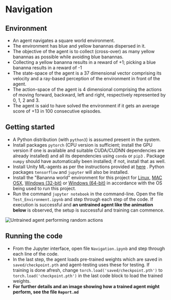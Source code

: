 # Navigation

## Environment
* An agent navigates a square world environment. 
* The environment has blue and yellow banannas dispersed in it.
* The objective of the agent is to collect (cross-over) as many yellow banannas as possible while avoiding blue banannas. 
* Collecting a yellow bananna results in a reward of +1; picking a blue bananna results in a reward of -1
* The state-space of the agent is a 37 dimensional vector comprising its velocity and a ray-based perception of the environment in front of the agent.
* The action-space of the agent is 4 dimensional comprising the actions of moving forward, backward, left and right, respectively represented by 0, 1, 2 and 3.
* The agent is said to have solved the environment if it gets an average score of +13 in 100 consecutive episodes.

## Getting started
* A Python distribution (with `python3`) is assumed present in the system.
* Install packages `pytorch` (CPU version is sufficient; install the GPU version if one is available and suitable CUDA/CUDNN dependencies are already installed) and all its dependencies using `conda` or `pip3` . Package `numpy` should have automatically been installed; if not, install that as well.
* Install Unity ML-agents as per the instructions provided at [here](https://github.com/Unity-Technologies/ml-agents/blob/master/docs/Installation.md) . Python packages `tensorflow` and `jupyter` will also be installed.
* Install the "Bananna world" environment for this project for [Linux](https://s3-us-west-1.amazonaws.com/udacity-drlnd/P1/Banana/Banana_Linux.zip), [MAC OSX](https://s3-us-west-1.amazonaws.com/udacity-drlnd/P1/Banana/Banana.app.zip), [Windows (32-bit)](https://s3-us-west-1.amazonaws.com/udacity-drlnd/P1/Banana/Banana_Windows_x86.zip) or [Windows (64-bit)](https://s3-us-west-1.amazonaws.com/udacity-drlnd/P1/Banana/Banana_Windows_x86_64.zip) in accordance with the OS being used to run this project.
* Run the command `jupyter notebook` in the command-line. Open the file `Test_Environment.ipynb` and step through each step of the code. If execution is successful and **an untrained agent like the animation below** is observed, the setup is successful and training can commence.

![Untrained agent performing random actions](saved/untrained_agent.gif)

## Running the code
* From the Jupyter interface, open file `Navigation.ipynb` and step through each line of the code.
* In the last step, the agent loads pre-trained weights which are saved in `saved/checkpoint.pth` and agent-testing uses these for testing.  If training is done afresh, change `torch.load('saved/checkpoint.pth')` to `torch.load('checkpoint.pth')` in the last code block to load the trained weights.
* **For further details and an image showing how a trained agent might perform, see the file `Report.md`**